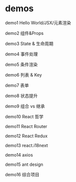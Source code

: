 # demos 

demo1	Hello World/JSX/元素渲染

demo2	组件&Props

demo3	State & 生命周期

demo4	事件处理

demo5	条件渲染

demo6	列表 & Key

demo7	表单

demo8	状态提升

demo9	组合 vs 继承

demo10	React 哲学

demo11	React Router

demo12	React Redux

demo13	react.i18next

demo14	axios

demo15	ant design

demo16	综合项目
